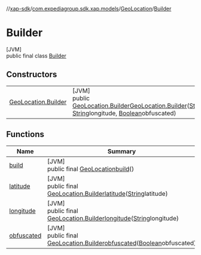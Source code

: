 //[xap-sdk](../../../../index.md)/[com.expediagroup.sdk.xap.models](../../index.md)/[GeoLocation](../index.md)/[Builder](index.md)

# Builder

[JVM]\
public final class [Builder](index.md)

## Constructors

| | |
|---|---|
| [GeoLocation.Builder](-geo-location.-builder.md) | [JVM]<br>public [GeoLocation.Builder](index.md)[GeoLocation.Builder](-geo-location.-builder.md)([String](https://docs.oracle.com/javase/8/docs/api/java/lang/String.html)latitude, [String](https://docs.oracle.com/javase/8/docs/api/java/lang/String.html)longitude, [Boolean](https://docs.oracle.com/javase/8/docs/api/java/lang/Boolean.html)obfuscated) |

## Functions

| Name | Summary |
|---|---|
| [build](build.md) | [JVM]<br>public final [GeoLocation](../index.md)[build](build.md)() |
| [latitude](latitude.md) | [JVM]<br>public final [GeoLocation.Builder](index.md)[latitude](latitude.md)([String](https://docs.oracle.com/javase/8/docs/api/java/lang/String.html)latitude) |
| [longitude](longitude.md) | [JVM]<br>public final [GeoLocation.Builder](index.md)[longitude](longitude.md)([String](https://docs.oracle.com/javase/8/docs/api/java/lang/String.html)longitude) |
| [obfuscated](obfuscated.md) | [JVM]<br>public final [GeoLocation.Builder](index.md)[obfuscated](obfuscated.md)([Boolean](https://docs.oracle.com/javase/8/docs/api/java/lang/Boolean.html)obfuscated) |

